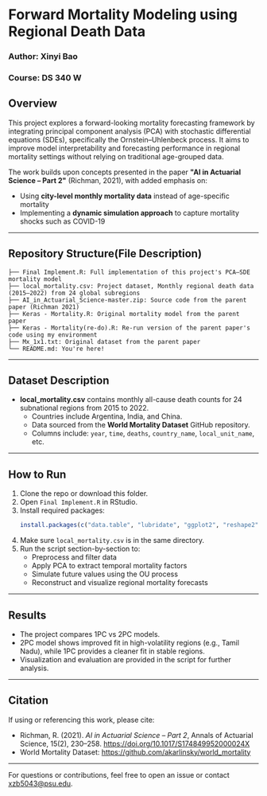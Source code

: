 # Forward Mortality Modeling using Regional Death Data  
### Author: Xinyi Bao  
### Course: DS 340 W

## Overview

This project explores a forward-looking mortality forecasting framework by integrating principal component analysis (PCA) with stochastic differential equations (SDEs), specifically the Ornstein–Uhlenbeck process. It aims to improve model interpretability and forecasting performance in regional mortality settings without relying on traditional age-grouped data.

The work builds upon concepts presented in the paper **"AI in Actuarial Science – Part 2"** (Richman, 2021), with added emphasis on:
- Using **city-level monthly mortality data** instead of age-specific mortality
- Implementing a **dynamic simulation approach** to capture mortality shocks such as COVID-19

---

## Repository Structure(File Description)
```
├── Final Implement.R: Full implementation of this project's PCA–SDE mortality model
├── local_mortality.csv: Project dataset, Monthly regional death data (2015–2022) from 24 global subregions
├── AI_in_Actuarial_Science-master.zip: Source code from the parent paper (Richman 2021)
├── Keras - Mortality.R: Original mortality model from the parent paper
├── Keras - Mortality(re-do).R: Re-run version of the parent paper's code using my environment
├── Mx_1x1.txt: Original dataset from the parent paper
└── README.md: You're here!
```

---

## Dataset Description

- **local_mortality.csv** contains monthly all-cause death counts for 24 subnational regions from 2015 to 2022.
  - Countries include Argentina, India, and China.
  - Data sourced from the **World Mortality Dataset** GitHub repository.
  - Columns include: `year`, `time`, `deaths`, `country_name`, `local_unit_name`, etc.

---

## How to Run

1. Clone the repo or download this folder.
2. Open `Final Implement.R` in RStudio.
3. Install required packages:
   ```r
   install.packages(c("data.table", "lubridate", "ggplot2", "reshape2", "dplyr"))
   ```
4. Make sure `local_mortality.csv` is in the same directory.
5. Run the script section-by-section to:
   - Preprocess and filter data
   - Apply PCA to extract temporal mortality factors
   - Simulate future values using the OU process
   - Reconstruct and visualize regional mortality forecasts

---

## Results

- The project compares 1PC vs 2PC models.
- 2PC model shows improved fit in high-volatility regions (e.g., Tamil Nadu), while 1PC provides a cleaner fit in stable regions.
- Visualization and evaluation are provided in the script for further analysis.

---

## Citation

If using or referencing this work, please cite:
- Richman, R. (2021). *AI in Actuarial Science – Part 2*, Annals of Actuarial Science, 15(2), 230–258. https://doi.org/10.1017/S174849952000024X
- World Mortality Dataset: https://github.com/akarlinsky/world_mortality

---

For questions or contributions, feel free to open an issue or contact xzb5043@psu.edu.

